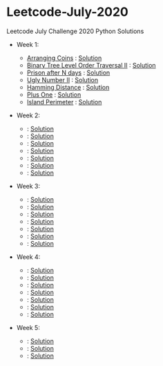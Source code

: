 # Leetcode-July-2020
Leetcode July Challenge 2020 Python Solutions
- Week 1:
  - [Arranging Coins](https://leetcode.com/explore/challenge/card/july-leetcoding-challenge/544/week-1-july-1st-july-7th/3377/) : [Solution](Week_1/arrangingcoins.py)
  - [Binary Tree Level Order Traversal II](https://leetcode.com/explore/challenge/card/july-leetcoding-challenge/544/week-1-july-1st-july-7th/3378/) : [Solution](Week_1/BTLOT2.py)
  - [Prison after N days](https://leetcode.com/explore/challenge/card/july-leetcoding-challenge/544/week-1-july-1st-july-7th/3379/) : [Solution](Week_1/prisonafterndays.py)
  - [Ugly Number II](https://leetcode.com/explore/challenge/card/july-leetcoding-challenge/544/week-1-july-1st-july-7th/3380/) : [Solution](Week_1/uglynumber2.py)
  - [Hamming Distance](https://leetcode.com/explore/challenge/card/july-leetcoding-challenge/544/week-1-july-1st-july-7th/3381/) : [Solution](Week_1/hammingdistance.py)
  - [Plus One](https://leetcode.com/explore/challenge/card/july-leetcoding-challenge/544/week-1-july-1st-july-7th/3382/) : [Solution](Week_1/plusone.py)
  - [Island Perimeter](https://leetcode.com/explore/challenge/card/july-leetcoding-challenge/544/week-1-july-1st-july-7th/3383/) : [Solution](Week_1/islandperimeter.py)

- Week 2:
  - []() : [Solution](Week_2/)
  - []() : [Solution](Week_2/)
  - []() : [Solution](Week_2/)
  - []() : [Solution](Week_2/)
  - []() : [Solution](Week_2/)
  - []() : [Solution](Week_2/)
  - []() : [Solution](Week_2/)

- Week 3:
  - []() : [Solution](Week_3/)
  - []() : [Solution](Week_3/)
  - []() : [Solution](Week_3/)
  - []() : [Solution](Week_3/)
  - []() : [Solution](Week_3/)
  - []() : [Solution](Week_3/)
  - []() : [Solution](Week_3/)

- Week 4:
  - []() : [Solution](Week_4/)
  - []() : [Solution](Week_4/)
  - []() : [Solution](Week_4/)
  - []() : [Solution](Week_4/)
  - []() : [Solution](Week_4/)
  - []() : [Solution](Week_4/)
  - []() : [Solution](Week_4/)

- Week 5:
  - []() : [Solution](Week_5/)
  - []() : [Solution](Week_5/)
  - []() : [Solution](Week_5/)


